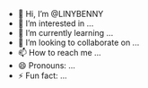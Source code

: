 - 👋 Hi, I’m @LINYBENNY
- 👀 I’m interested in ...
- 🌱 I’m currently learning ...
- 💞️ I’m looking to collaborate on ...
- 📫 How to reach me ...
- 😄 Pronouns: ...
- ⚡ Fun fact: ...

<!---
LINYBENNY/LINYBENNY is a ✨ special ✨ repository because its `README.md` (this file) appears on your GitHub profile.
You can click the Preview link to take a look at your changes.
--->
